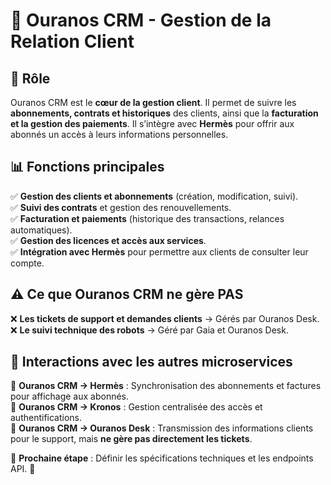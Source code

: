 # 📌 Ouranos CRM - Gestion de la Relation Client

## 🚀 Rôle
Ouranos CRM est le **cœur de la gestion client**. Il permet de suivre les **abonnements, contrats et historiques** des clients, ainsi que la **facturation et la gestion des paiements**. Il s’intègre avec **Hermès** pour offrir aux abonnés un accès à leurs informations personnelles.

## 📊 Fonctions principales
✅ **Gestion des clients et abonnements** (création, modification, suivi).  
✅ **Suivi des contrats** et gestion des renouvellements.  
✅ **Facturation et paiements** (historique des transactions, relances automatiques).  
✅ **Gestion des licences et accès aux services**.  
✅ **Intégration avec Hermès** pour permettre aux clients de consulter leur compte.  

## ⚠️ Ce que Ouranos CRM ne gère PAS
❌ **Les tickets de support et demandes clients** → Gérés par Ouranos Desk.  
❌ **Le suivi technique des robots** → Géré par Gaia et Ouranos Desk.  

## 🔗 Interactions avec les autres microservices
📌 **Ouranos CRM → Hermès** : Synchronisation des abonnements et factures pour affichage aux abonnés.  
📌 **Ouranos CRM → Kronos** : Gestion centralisée des accès et authentifications.  
📌 **Ouranos CRM → Ouranos Desk** : Transmission des informations clients pour le support, mais **ne gère pas directement les tickets**.  

📌 **Prochaine étape** : Définir les spécifications techniques et les endpoints API. 🚀
